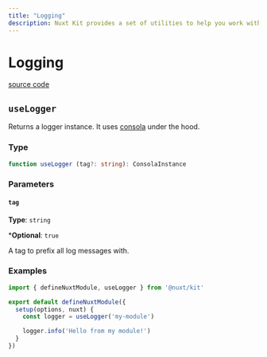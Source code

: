```yaml
---
title: "Logging"
description: Nuxt Kit provides a set of utilities to help you work with logging. These functions allow you to log messages with extra features.
---
```


# Logging

[source code](https://github.com/nuxt/nuxt/blob/main/packages/kit/src/logger.ts)

## `useLogger`

Returns a logger instance. It uses [consola](https://github.com/unjs/consola) under the hood.

### Type

```ts
function useLogger (tag?: string): ConsolaInstance
```

### Parameters

#### `tag`

**Type**: `string`

***Optional**: `true`

A tag to prefix all log messages with.

### Examples

```ts
import { defineNuxtModule, useLogger } from '@nuxt/kit'

export default defineNuxtModule({
  setup(options, nuxt) {
    const logger = useLogger('my-module')

    logger.info('Hello from my module!')
  }
})
```
